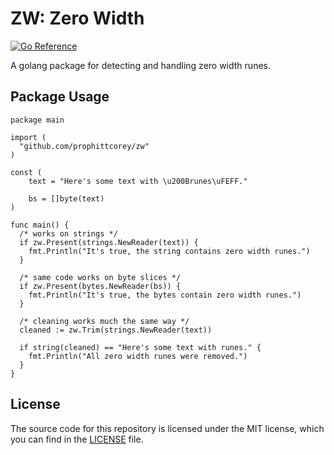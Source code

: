 # ZW: Zero Width

[![Go Reference](https://pkg.go.dev/badge/github.com/prophittcorey/zw.svg)](https://pkg.go.dev/github.com/prophittcorey/zw)

A golang package for detecting and handling zero width runes.

## Package Usage

```golang
package main

import (
  "github.com/prophittcorey/zw"
)

const (
    text = "Here's some text with \u200Brunes\uFEFF."

    bs = []byte(text)
)

func main() {
  /* works on strings */
  if zw.Present(strings.NewReader(text)) {
    fmt.Println("It's true, the string contains zero width runes.")
  }

  /* same code works on byte slices */
  if zw.Present(bytes.NewReader(bs)) {
    fmt.Println("It's true, the bytes contain zero width runes.")
  }

  /* cleaning works much the same way */
  cleaned := zw.Trim(strings.NewReader(text))

  if string(cleaned) == "Here's some text with runes." {
    fmt.Println("All zero width runes were removed.")
  }
}
```

## License

The source code for this repository is licensed under the MIT license, which you can
find in the [LICENSE](LICENSE.md) file.
